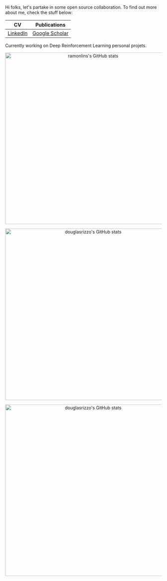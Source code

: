 Hi folks, let's partake in some open source collaboration. To find out more about me, check the stuff below:

| CV | Publications |
|----|--------------|
| [LinkedIn](https://www.linkedin.com/in/douglas-de-rizzo-meneghetti-65757720) | [Google Scholar](https://scholar.google.com/citations?hl=en&view_op=list_works&authuser=1&gmla=AJsN-F5ocL2iPYqSV3qJ2i1Yt92LlL2kJp5Mu6AODSIYuGLldsomPF9GcM-N2iFl-sY2p5LQJICZ79dL6rG4O2KBwXGU-QZUDg&user=6Eh1dp0AAAAJ)

Currently working on Deep Reinforcement Learning personal projets.

<p align="center"><a href="#"><img width="550px" src="https://github-readme-stats.vercel.app/api/top-langs?username=ramonlins&layout=compact&langs_count=20&hide_border=true&theme=merko&exclude_repo=adroit_fruit_detection,JINT2020-ball-detection,check_digits,marlo_experiments,dl_udacity,hashtests,transistores,ml_coursera" alt="ramonlins's GitHub stats"/> </a></p>
<p align="center"><a href="#"><img width="550px" src="https://github-readme-stats.vercel.app/api?username=ramonlins&show_icons=true&count_private=true&hide_border=true&include_all_commits=true&theme=merko" alt="douglasrizzo's GitHub stats"/>
</a></p>
<p align="center"><a href="#"><img width="550px" src="https://github-readme-streak-stats.herokuapp.com/?user=ramonlins&hide_border=true&theme=merko" alt="douglasrizzo's GitHub stats"/></a></p>
